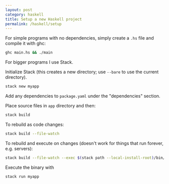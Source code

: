 ```yaml
---
layout: post
category: haskell
title: Setup a new Haskell project
permalink: /haskell/setup
---
```

For simple programs with no dependencies, simply create a `.hs` file and
compile it with ghc:

```sh
ghc main.hs && ./main
```

For bigger programs I use Stack.

Initialize Stack (this creates a new directory; use `--bare` to use the current
directory).
```sh
stack new myapp
```

Add any dependencies to `package.yaml` under the "dependencies" section.

Place source files in `app` directory and then:
```sh
stack build
```

To rebuild as code changes:
```sh
stack build --file-watch
```

To rebuild and execute on changes (doesn't work for things that run forever, e.g. servers):
```sh
stack build --file-watch --exec $(stack path --local-install-root)/bin/myapp-exe
```

Execute the binary with
```sh
stack run myapp
```
